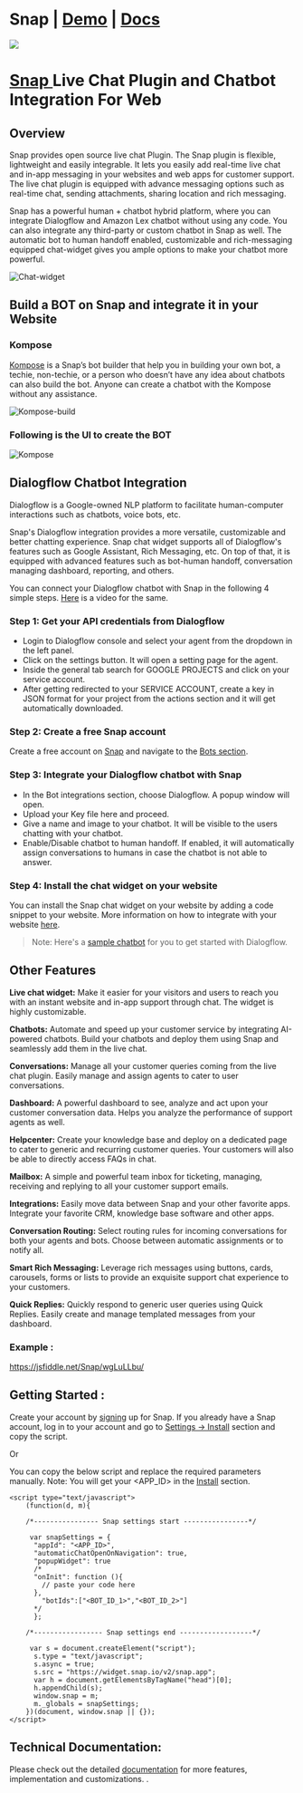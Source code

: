 # Snap | [Demo](https://www.snap.io/livechat-demo?appId=snap-support) | [Docs](https://docs.snap.io/docs/web-installation.html)

<img src="https://snap-prod.s3.amazonaws.com/logo/Header.jpg" />

# [Snap ](https://www.snap.io/?utm_source=github&utm_medium=readme&utm_campaign=web)Live Chat Plugin and Chatbot Integration For Web


## Overview

Snap provides open source live chat Plugin. The Snap plugin is flexible, lightweight and easily integrable. 
It lets you easily add real-time live chat and in-app messaging in your websites and web apps for customer support. The live chat plugin is equipped with advance messaging options such as real-time chat, sending attachments, sharing location and rich messaging.

Snap has a powerful human + chatbot hybrid platform, where you can integrate Dialogflow and Amazon Lex chatbot without using any code. You can also integrate any third-party or custom chatbot in Snap as well. The automatic bot to human handoff enabled, customizable and rich-messaging equipped chat-widget gives you ample options to make your chatbot more powerful. 

![Chat-widget](https://user-images.githubusercontent.com/32258004/95323958-9dd83c00-08bc-11eb-8744-bbf33140e00d.png)



## Build a BOT on Snap and integrate it in your Website 

### Kompose

[Kompose](https://dashboard.snap.io/bots/bot-builder) is a Snap’s bot builder that help you in building your own bot, a techie, non-techie, or a person who doesn’t have any idea about chatbots can also build the bot. Anyone can create a chatbot with the Kompose without any assistance.

![Kompose-build](https://user-images.githubusercontent.com/38066371/87525821-a519f000-c6a7-11ea-90d6-97e8fab4d1b3.gif)



### Following is the UI to create the BOT

![Kompose](https://user-images.githubusercontent.com/32258004/95324271-1808c080-08bd-11eb-9bed-768e87977648.png)




## Dialogflow Chatbot Integration

Dialogflow is a Google-owned NLP platform to facilitate human-computer interactions such as chatbots, voice bots, etc. 

Snap's Dialogflow integration provides a more versatile, customizable and better chatting experience. Snap chat widget supports all of Dialogflow's features such as Google Assistant, Rich Messaging, etc. On top of that, it is equipped with advanced features such as bot-human handoff, conversation managing dashboard, reporting, and others. 

You can connect your Dialogflow chatbot with Snap in the following 4 simple steps. [Here](https://www.youtube.com/watch?v=ZlrFYRwJxS8) is a video for the same. 

### Step 1: Get your API credentials from Dialogflow
- Login to Dialogflow console and select your agent from the dropdown in the left panel.
- Click on the settings button. It will open a setting page for the agent.
- Inside the general tab search for GOOGLE PROJECTS and click on your service account.
- After getting redirected to your SERVICE ACCOUNT, create a key in JSON format for your project from the actions section and it will get automatically downloaded.

### Step 2: Create a free Snap account
Create a free account on [Snap](https://dashboard.snap.io/signup) and navigate to the [Bots section](https://dashboard.snap.io/bots/bot-integrations). 

### Step 3: Integrate your Dialogflow chatbot with Snap
- In the Bot integrations section, choose Dialogflow. A popup window will open.
- Upload your Key file here and proceed.
- Give a name and image to your chatbot. It will be visible to the users chatting with your chatbot.
- Enable/Disable chatbot to human handoff. If enabled, it will automatically assign conversations to humans in case the chatbot is not able to answer.

### Step 4: Install the chat widget on your website
You can install the Snap chat widget on your website by adding a code snippet to your website. More information on how to integrate with your website [here](https://docs.snap.io/docs/web-installation.html). 

> Note: Here's a [sample chatbot](https://docs.snap.io/docs/bot-samples) for you to get started with Dialogflow. 


## Other Features

**Live chat widget:**  Make it easier for your visitors and users to reach you with an instant website and in-app support through chat. The widget is highly customizable. 

**Chatbots:** Automate and speed up your customer service by integrating AI-powered chatbots. Build your chatbots and deploy them using Snap and seamlessly add them in the live chat.

**Conversations:** Manage all your customer queries coming from the live chat plugin. Easily manage and assign agents to cater to user conversations.

**Dashboard:** A powerful dashboard to see, analyze and act upon your customer conversation data. Helps you analyze the performance of support agents as well.

**Helpcenter:** Create your knowledge base and deploy on a dedicated page to cater to generic and recurring customer queries. Your customers will also be able to directly access FAQs in chat.

**Mailbox:** A simple and powerful team inbox for ticketing, managing, receiving and replying to all your customer support emails. 

**Integrations:** Easily move data between Snap and your other favorite apps. Integrate your favorite CRM, knowledge base software and other apps.

**Conversation Routing:** Select routing rules for incoming conversations for both your agents and bots. Choose between automatic assignments or to notify all.

**Smart Rich Messaging:** Leverage rich messages using buttons, cards, carousels, forms or lists to provide an exquisite support chat experience to your customers.

**Quick Replies:** Quickly respond to generic user queries using Quick Replies. Easily create and manage templated messages from your dashboard.

### Example :

https://jsfiddle.net/Snap/wgLuLLbu/

## Getting Started :

Create your account by [signing](https://www.snap.io/?utm_source=github&utm_medium=readme&utm_campaign=web) up for Snap. If you already have a Snap account, log in to your account and go to [Settings -> Install](https://dashboard.snap.io/settings/install) section and copy the script.

Or

You can copy the below script and replace the required parameters manually. Note: You will get your <APP_ID> in the [Install](https://dashboard.snap.io/settings/install) section. 


```
<script type="text/javascript">
    (function(d, m){

    /*---------------- Snap settings start ----------------*/

     var snapSettings = {
      "appId": "<APP_ID>",  
      "automaticChatOpenOnNavigation": true,
      "popupWidget": true
      /*
      "onInit": function (){
        // paste your code here
      },
        "botIds":["<BOT_ID_1>","<BOT_ID_2>"]
      */
      };

    /*----------------- Snap settings end ------------------*/

     var s = document.createElement("script");
      s.type = "text/javascript";
      s.async = true;
      s.src = "https://widget.snap.io/v2/snap.app";
      var h = document.getElementsByTagName("head")[0];
      h.appendChild(s);
      window.snap = m;
      m._globals = snapSettings;
    })(document, window.snap || {});
</script>
```

## Technical Documentation:

Please check out the detailed [documentation](https://docs.snap.io/docs/web-installation.html) for more features, implementation and customizations.
.
